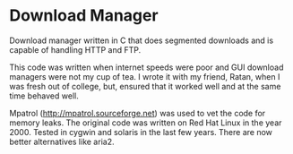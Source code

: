 # Download Manager
Download manager written in C that does segmented downloads and is capable of handling HTTP and FTP. 

This code was written when internet speeds were poor and GUI download managers were not my cup of tea. I wrote it with my friend, Ratan, when I was fresh out of college, but, ensured that it worked well and at the same time behaved well. 

Mpatrol (http://mpatrol.sourceforge.net) was used to vet the code for memory leaks. The original code was written on Red Hat Linux in the year 2000. Tested in cygwin and solaris in the last few years. There are now better alternatives like aria2. 
